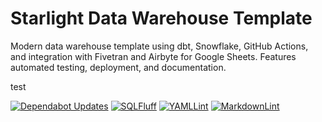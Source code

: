# Starlight Data Warehouse Template

Modern data warehouse template using dbt, Snowflake, GitHub Actions, and integration with Fivetran and Airbyte for Google Sheets. Features automated testing, deployment, and documentation.

test

[![Dependabot Updates](https://github.com/StarlightInsights/StarlightDataWarehouseTemplate/actions/workflows/dependabot/dependabot-updates/badge.svg?branch=main)](https://github.com/StarlightInsights/StarlightDataWarehouseTemplate/actions/workflows/dependabot/dependabot-updates)
[![SQLFluff](https://github.com/StarlightInsights/StarlightDataWarehouseTemplate/actions/workflows/sqlfluff.yml/badge.svg?branch=main)](https://github.com/StarlightInsights/StarlightDataWarehouseTemplate/actions/workflows/sqlfluff.yml)
[![YAMLLint](https://github.com/StarlightInsights/StarlightDataWarehouseTemplate/actions/workflows/yamllint.yml/badge.svg?branch=main)](https://github.com/StarlightInsights/StarlightDataWarehouseTemplate/actions/workflows/yamllint.yml)
[![MarkdownLint](https://github.com/StarlightInsights/StarlightDataWarehouseTemplate/actions/workflows/markdownlint.yml/badge.svg?branch=main)](https://github.com/StarlightInsights/StarlightDataWarehouseTemplate/actions/workflows/markdownlint.yml)
